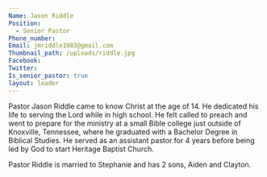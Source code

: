 ```yaml
---
Name: Jason Riddle
Position:
  - Senior Pastor
Phone_number:
Email: jmriddle1983@gmail.com
Thumbnail_path: /uploads/riddle.jpg
Facebook:
Twitter:
Is_senior_pastor: true
layout: leader 
---
```



Pastor Jason Riddle came to know Christ at the age of 14. He dedicated his life to serving the Lord while in high school. He felt called to preach and went to prepare for the ministry at a small Bible college just outside of Knoxville, Tennessee, where he graduated with a Bachelor Degree in Biblical Studies. He served as an assistant pastor for 4 years before being led by God to start Heritage Baptist Church. 

Pastor Riddle is married to Stephanie and has 2 sons, Aiden and Clayton. 

